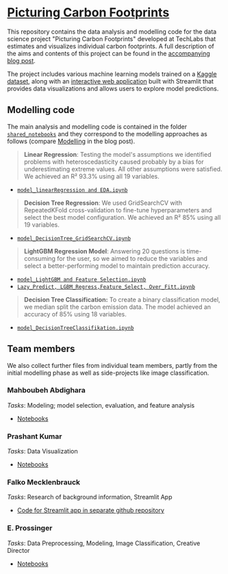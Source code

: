 # [Picturing Carbon Footprints](https://techlabs-ms.framer.website/projects/picturing-carbon-footprints)

This repository contains the data analysis and modelling code for the data science project "Picturing Carbon Footprints" developed at TechLabs that estimates and visualizes individual carbon footprints.
A full description of the aims and contents of this project can be found in the  [accompanying blog post](https://techlabs-ms.framer.website/projects/picturing-carbon-footprints).

The project includes various machine learning models trained on a [Kaggle dataset](https://www.kaggle.com/datasets/dumanmesut/individual-carbon-footprint-calculation), along with an [interactive web application](https://carbonfeet.streamlit.app) built with Streamlit that provides data visualizations and allows users to explore model predictions. 

## Modelling code
The main analysis and modelling code is contained in the folder [`shared_notebooks`](shared_notebooks) and they correspond to the modelling approaches as follows (compare [Modelling](https://techlabs-ms.framer.website/projects/picturing-carbon-footprints#:~:text=Modelling) in the blog post).
> **Linear Regression**: Testing the model's assumptions we identified problems with heteroscedasticity caused probably by a bias for underestimating extreme values. All other assumptions were satisfied. We achieved an R² 93.3% using all 19 variables.
- [`model_linearRegression and EDA.ipynb`](shared_notebooks/model_linearRegression%20and%20EDA.ipynb)

> **Decision Tree Regression**: We used GridSearchCV with RepeatedKFold cross-validation to fine-tune hyperparameters and select the best model configuration. We achieved an R² 85% using all 19 variables.
- [`model_DecisionTree_GridSearchCV.ipynb`](shared_notebooks/model_DecisionTree_GridSearchCV.ipynb)

> **LightGBM Regression Model**: Answering 20 questions is time-consuming for the user, so we aimed to reduce the variables and select a better-performing model to maintain prediction accuracy.
- [`model_LightGBM and Feature Selection.ipynb`](shared_notebooks/model_LightGBM%20and%20Feature%20Selection.ipynb)
- [`Lazy_Predict, LGBM_Regress,Feature_Select, Over_Fitt.ipynb`](shared_notebooks/Lazy_Predict,%20LGBM_Regress,Feature_Select,%20Over_Fitt.ipynb)

> **Decision Tree Classification:** To create a binary classification model, we median split the carbon emission data. The model achieved an accuracy of 85% using 18 variables.
- [`model_DecisionTreeClassifikation.ipynb`](shared_notebooks/model_DecisionTreeClassifikation.ipynb)


## Team members
We also collect further files from individual team members, partly from the initial modelling phase as well as side-projects like image classification.
### Mahboubeh Abdighara
*Tasks*: Modeling; model selection, evaluation, and feature analysis
- [Notebooks](individual_notebooks/Mahboub-cmyk)

### Prashant Kumar
*Tasks*: Data Visualization
- [Notebooks](individual_notebooks/Prashant/)

### Falko Mecklenbrauck
*Tasks*: Research of background information, Streamlit App
- [Code for Streamlit app in separate github repository](https://github.com/FalkMeck/CarbonFootprint_Group4)

### E. Prossinger
*Tasks*: Data Preprocessing, Modeling, Image Classification, Creative Director
- [Notebooks](individual_notebooks/Prossinger)